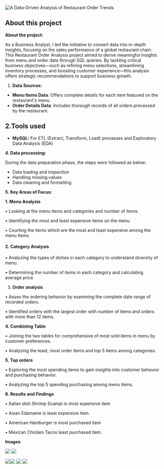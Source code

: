 
![A Data-Driven Analysis of Restaurant Order Trends](https://mavenanalyticsio-upload-bucket-prod.s3.us-west-2.amazonaws.com/204047134/projects/a9f26553-d668-4b82-80a5-1fef1706c18e.png)

## About this project

**About the project:**

As a Business Analyst, I led the initiative to convert data into in-depth insights, focusing on the sales performance of a global restaurant chain. This Restaurant Order Analysis project aimed to derive meaningful insights from menu and order data through SQL queries. By tackling critical business objectives—such as refining menu selections, streamlining inventory processes, and boosting customer experience—this analysis offers strategic recommendations to support business growth.

1.  **Data Sources:**

-   **Menu Items Data**: Offers complete details for each item featured on the restaurant's menu.
-   **Order Details Data**: Includes thorough records of all orders processed by the restaurant.

## 2.Tools used

-   **MySQL:**  For ETL (Extract, Transform, Load) processes and Exploratory Data Analysis (EDA)

**4. Data processing:**

During the data preparation phase, the steps were followed as below:

-   Data loading and inspection
-   Handling missing values
-   Data cleaning and formatting

**5. Key Areas of Focus:**

**1. Menu Analysis**

• Looking at the menu items and categories and number of items.

• Identifying the most and least expensive items on the menu

• Courting the items which are the most and least expensive among the menu items.

#### **2. Category Analysis**

• Analyzing the types of dishes in each category to understand diversity of menu.

• Determining the number of items in each category and calculating average price

3.  **Order analysis**

• Asses the ordering behavior by examining the complete date range of recorded orders.

• Identified orders with the largest order with number of items and orders with more than 12 items.

**4. Combining Table**

• Joining the two tables for comprehensive of most sold items in menu by customer preferences.

• Analyzing the least, most order items and top 5 items among categories.

**5. Top orders**

• Exploring the most spending items to gain insights into customer behavior and purchasing behavior.

• Analyzing the top 5 spending purchasing among menu items.

**6. Results and Findings**

• Italian dish Shrimp Scampi is most expensive item

• Asian Edamame is least expensive item.

• American Hamburger is most purchased item

• Mexican Chicken Tacos least purchased item.

**Images**




![](https://mavenanalyticsio-upload-bucket-prod.s3.us-west-2.amazonaws.com/204047134/projects/21847/816a4a79-db53-4713-b948-7bbc4dc3839d.png)
![](https://mavenanalyticsio-upload-bucket-prod.s3.us-west-2.amazonaws.com/204047134/projects/21847/a1c8132d-516c-45ae-84d2-abeaa8243857.png)

![](https://mavenanalyticsio-upload-bucket-prod.s3.us-west-2.amazonaws.com/204047134/projects/21847/4029f04b-7973-4e60-a231-3d1b7640ba40.png)![](https://mavenanalyticsio-upload-bucket-prod.s3.us-west-2.amazonaws.com/204047134/projects/21847/9b152190-b621-4802-bfcd-822f032ab64e.png)
![](https://mavenanalyticsio-upload-bucket-prod.s3.us-west-2.amazonaws.com/204047134/projects/21847/3864c069-f490-4e49-9886-244abba11447.png)
![](https://mavenanalyticsio-upload-bucket-prod.s3.us-west-2.amazonaws.com/204047134/projects/21847/e8c0f015-df1a-47fe-9d75-b1704c9f36b9.png)
